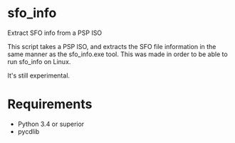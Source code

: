 # sfo_info
Extract SFO info from a PSP ISO

This script takes a PSP ISO, and extracts the SFO file information in the same manner as the sfo_info.exe tool.
This was made in order to be able to run sfo_info on Linux.

It's still experimental.

# Requirements

- Python 3.4 or superior
- pycdlib
